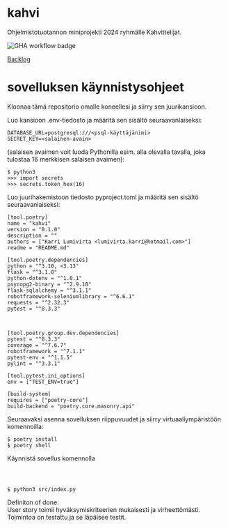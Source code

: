 # kahvi
Ohjelmistotuotannon miniprojekti 2024 ryhmälle Kahvittelijat.

![GHA workflow badge](https://github.com/lumikt/kahvi/workflows/CI/badge.svg)

[Backlog](https://docs.google.com/spreadsheets/d/1QnEryqcotTWenMVUscbnGRMMuB6Qqb7guWqPP29eEs0/edit?gid=0#gid=0)

# sovelluksen käynnistysohjeet

Kloonaa tämä repositorio omalle koneellesi ja siirry sen juurikansioon.

Luo kansioon .env-tiedosto ja määritä sen sisältö seuraavanlaiseksi:
```
DATABASE_URL=postgresql:///<psql-käyttäjänimi>
SECRET_KEY=<salainen-avain>
```
(salaisen avaimen voit luoda Pythonilla esim. alla olevalla tavalla, joka tulostaa 16 merkkisen salaisen avaimen):
```
$ python3
>>> import secrets
>>> secrets.token_hex(16)
```
Luo juurihakemistoon tiedosto pyproject.toml ja määritä sen sisältö seuraavanlaiseksi:
```
[tool.poetry]
name = "kahvi"
version = "0.1.0"
description = ""
authors = ["Karri Lumivirta <lumivirta.karri@hotmail.com>"]
readme = "README.md"

[tool.poetry.dependencies]
python = "^3.10, <3.13"
flask = "^3.1.0"
python-dotenv = "^1.0.1"
psycopg2-binary = "^2.9.10"
flask-sqlalchemy = "^3.1.1"
robotframework-seleniumlibrary = "^6.6.1"
requests = "^2.32.3"
pytest = "^8.3.3"



[tool.poetry.group.dev.dependencies]
pytest = "^8.3.3"
coverage = "^7.6.7"
robotframework = "^7.1.1"
pytest-env = "^1.1.5"
pylint = "^3.3.1"

[tool.pytest.ini_options]
env = ["TEST_ENV=true"]

[build-system]
requires = ["poetry-core"]
build-backend = "poetry.core.masonry.api"
```
Seuraavaksi asenna sovelluksen riippuvuudet ja siirry virtuaaliympäristöön komennoilla:
```
$ poetry install
$ poetry shell
```
Käynnistä sovellus komennolla 
```



$ python3 src/index.py
```
Definiton of done:  
User story toimii hyväksymiskriteerien mukaisesti ja virheettömästi. Toimintoa on testattu ja se läpäisee testit.
